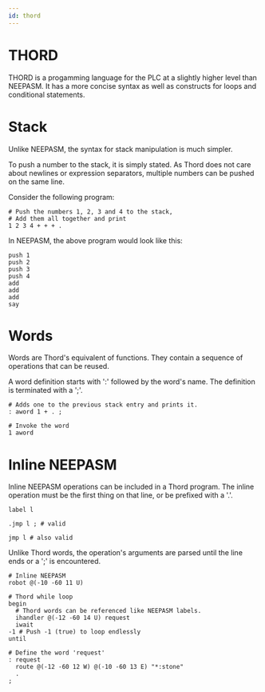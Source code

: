 ```yaml
---
id: thord
---
```


# THORD

THORD is a progamming language for the PLC at a slightly higher level than NEEPASM. It has a more concise syntax as well as constructs for loops and conditional statements.

# Stack

Unlike NEEPASM, the syntax for stack manipulation is much simpler.

To push a number to the stack, it is simply stated. As Thord does not care about newlines or expression separators, multiple numbers can be pushed on the same line.

Consider the following program:

```
# Push the numbers 1, 2, 3 and 4 to the stack,
# Add them all together and print
1 2 3 4 + + + .
```

In NEEPASM, the above program would look like this:

```
push 1
push 2
push 3
push 4
add
add
add
say
```

# Words

Words are Thord's equivalent of functions. They contain a sequence of operations that can be reused.

A word definition starts with ':' followed by the word's name. The definition is terminated with a ';'.

```
# Adds one to the previous stack entry and prints it.
: aword 1 + . ;

# Invoke the word
1 aword
```

# Inline NEEPASM

Inline NEEPASM operations can be included in a Thord program. The inline operation must be the first thing on that line, or be prefixed with a '.'.

```
label l

.jmp l ; # valid

jmp l # also valid
```

Unlike Thord words, the operation's arguments are parsed until the line ends or a ';' is encountered.

```
# Inline NEEPASM
robot @(-10 -60 11 U)

# Thord while loop
begin
  # Thord words can be referenced like NEEPASM labels.
  ihandler @(-12 -60 14 U) request
  iwait
-1 # Push -1 (true) to loop endlessly 
until 

# Define the word 'request'
: request
  route @(-12 -60 12 W) @(-10 -60 13 E) "*:stone"  
  .
;
```